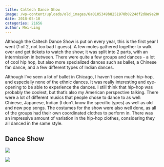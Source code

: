 ```yaml
---
title: Caltech Dance Show
image: /wp-content/uploads/old_images/6a0105349b8251970b0224df2d8e9e200b.jpg
date: 2018-05-10
categories: 21656
author: Mei-Ling
---
```


Although the Caltech Dance Show is put on every year, this is the first year I went (1 of 2, not too bad I guess). A few moles gathered together to walk over and get tickets to watch the show; it was split into 2 parts, with an intermission in between. There were quite a few groups and dances - a lot of cool hip hop, but also more specialized dances such as ballet, a Chinese fan dance, and a few different types of Indian dances.

Although I’ve seen a lot of ballet in Chicago, I haven’t seen much hip-hop, and especially none of the ethnic dances. It was really interesting and eye-opening to be able to experience the dances. I still think that hip-hop was probably the coolest, but that’s also my American perspective talking. There were a lot of different musics that people chose to dance to as well: Chinese, Japanese, Indian (I don’t know the specific types) as well as old and new pop songs. The costumes for the show were also well done, as all of the groups had their own coordinated clothes to perform in. There was an impressive amount of variation in the hip-hop clothes, considering they all danced in the same style.

## Dance Show

![](/old_images/6a0105349b8251970b0224df2d8ea2200b.jpg)

![](/old_images/6a0105349b8251970b0224df2d8ea6200b.jpg)

